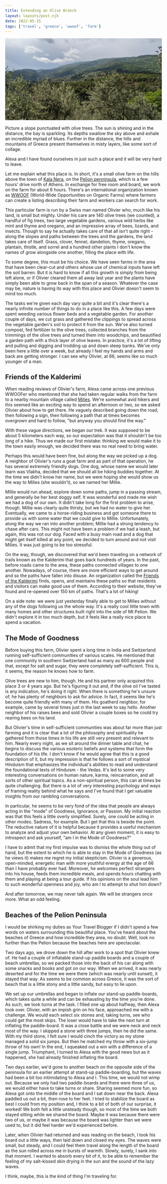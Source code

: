 ```yaml
---
title: Extending an Olive Branch
layout: layouts/post.njk
date: 2022-05-15
tags: ['travel', 'greece', 'wwoof', 'farm']
---
```


<img src="/_images/milies.png" class="article-topper" alt="The hillside town of Milies" />

Picture a slope punctuated with olive trees. The sun is shining and in the distance, the bay is sparkling. Its depths
swallow the sky above and exhale an incredible myriad of blues. Further in the distance, the hills and mountains of
Greece present themselves in misty layers, like some sort of collage.

Alexa and I have found ourselves in just such a place and it will be very hard to leave.

Let me explain what this place is. In short, it's a small olive farm on the hills above the town of
[Kala Nera](https://en.wikivoyage.org/wiki/Kala_Nera), on the [Pelion penninsula](https://en.wikipedia.org/wiki/Pelion),
which is a few hours' drive north of Athens. In exchange for free room and board, we work on the farm for about 6 hours.
There's an international organization known as [WWOOF](https://wwoof.net/) (World-Wide Opportunities on Organic Farms)
where farmers can create a listing describing their farm and workers can search for work.

This particular farm is run by a Swiss man named Olivier who, much like his land, is small but mighty. Under his care
are 140 olive trees (we counted), a handful of fig trees, two large vegetable gardens, various wild herbs like mint
and thyme and oregano, and an impressive array of bees, lizards, and insects. Though to say he actually takes care of
that all isn't quite right - along the slopes and paths between the trees and the gardens, the land takes care of
itself. Grass, clover, fennel, dandelion, thyme, oregano, plantain, thistle, and sorrel and a hundred other plants I
don't know the names of grow alongside one another, filling the place with life.

To some degree, this must be his choice. We have seen farms in the area that have been clear-cut and others whose use of
chemical inputs have left the soil barren. But it is hard to know if all this growth is simply from being left alone, or
if Olivier cleared them all away last year and the plants have simply been able to grow back in the span of a season.
Whatever the case may be, nature is having its way with this place and Olivier doesn't seem to mind too much.

The tasks we're given each day vary quite a bit and it's clear there's a nearly infinite number of things to do in a
place like this. A few days were spent weeding various flower beds and a vegetable garden. For another couple of days,
we cut grass and gathered the clippings to spread across the vegetable garden's soil to protect it from the sun. We've
also turned compost, fed fertilizer to the olive trees, collected branches from the trimmings of the olive trees and
turned them into woodchips, and beautified a garden path with a thick layer of olive leaves. In practice, it's a lot of
lifting and pulling and digging and trodding up and down steep banks. We've only been here a little over a week, but
already I feel my hands and arms and back are getting stronger. I can see why Olivier, at 66, seems like so much younger
of a man.

## Friends of the Kalderimi

When reading reviews of Olivier's farm, Alexa came across one previous WWOOFer who mentioned that she had taken regular
walks from the farm to a nearby mountain village called [Milies](https://en.wikipedia.org/wiki/Milies). We're somewhat
avid hikers and this seemed like an exciting way to spend an afternoon or two, so we asked Olivier about how to get
there. He vaguely described going down the road, then following a sign, then following a path that at times becomes
overgrown and hard to follow, "but anyway you should find the way."

With these vague directions, we began our trek. It was supposed to be about 5 kilometers each way, so our expectation
was that it shouldn't be too long of a hike. Thus we made our first mistake: thinking we would make it to the town
easily enough, we decided there was no real need to bring water.

Perhaps this would have been fine, but along the way we picked up a dog. A neighbor of Olivier's runs a goat farm and as
part of that operation, he has several extremely friendly dogs. One dog, whose name we would later learn was Vlakha,
decided that we should all be hiking buddies together. At the time we didn't know her name, but we were hoping she would
show us the way to Milies (she wouldn't), so we named her Millie.

Millie would run ahead, explore down some paths, jump in a passing stream, and generally be her best doggy self. It was
wonderful and made me wish we had a dog of our own. It didn't take long for the first problem to arise, though. Millie
was clearly quite thirsty, but we had no water to give her. Eventually, we came to a horse-riding business and got
someone there to provide us with some water that we could give to Millie. Unfortunately, along the way we ran into
another problem; Millie had a strong tendency to chase after cars. This might not have been a problem if we had a leash, but
again, this was not our dog. Faced with a busy main road and a dog that might get itself killed at any point, we decided
to turn around and not visit Milies. It was just going to be too stressful.

On the way, though, we discovered that we'd been traveling on a network of trails known as the Kalderimi that goes back
hundreds of years. In the past, before roads came to the area, these paths connected villages to one another. Nowadays,
of course, there are more efficient ways to get around and so the paths have fallen into disuse. An organization called
the [Friends of the Kalderimi](https://friendsofthekalderimi.org) finds, opens, and maintains these paths so that
residents and visitors can make good use of them. According to their website, they've found and re-opened over 150 km of
paths. That's a lot of hiking!

On a side note: we were just yesterday finally able to get to Milies without any of the dogs following us the whole way.
It's a really cool little town with many homes and other structures built right into the side of Mt Pelion. We didn't
explore it in too much depth, but it feels like a really nice place to spend a vacation.

## The Mode of Goodness

Before buying this farm, Olivier spent a long time in India and Switzerland running self-sufficient communities of
various scales. He mentioned that one community in southern Switzerland had as many as 600 people and that, except for
salt and sugar, they were completely self-sufficient. This is, it seems, the reason he knows how to farm.

Olive trees are new to him, though. He and his partner only acquired this place 3 or 4 years ago. But he's figuring it
out and, if the olive oil I've tasted is any indication, he's doing it right. When there is something he's unsure of, he
has plenty of neighbors to ask for advice. In fact, it seems like he's become quite friendly with many of them. His
goatherd neighbor, for example, came by several times just in the last week to say hello. Another neighbor of his raises
bees and sold Olivier a couple boxes so he could try rearing bees on his land.

But Olivier's time in self-sufficient communities was about far more than just farming and it is clear that a lot of the
philosophy and spirituality he gathered from those times in his life are still very present and relevant to him. Nearly
every night, as we sit around the dinner table and chat, he begins to discuss the various esoteric beliefs and systems
that form the foundation of his life. I don't know if he would agree that this is a good description of it, but my
impression is that he follows a sort of mystical Hinduism that emphasizes the individual's abilities to read and
understand the foundational texts of Hinduism - the Vedas. It's led to some very interesting conversations on human
nature, karma, reincarnation, and all sorts of other spiritual topics. As a non-spiritual person, this can at times be
quite challenging. But there is a lot of very interesting psychology and ways of framing reality behind what he says and
I've found that I get valuable insights from our rambling conversations.

In particular, he seems to be very fond of the idea that people are always acting in the "mode" of Goodness, Ignorance,
or Passion. My initial reaction was that this feels a little overly simplified. Surely, one could be acting in other
modes. Sadness, for example. But I get that this is beside the point. The reductive nature of it is helpful because it
provides a useful mechanism to analyze and adjust your own behavior. At any given moment, it is easy to introspect and
ask yourself, "am I in the Mode of Goodness?"

I have to admit that my first impulse was to dismiss the whole thing out of hand, but the extent to which he is able to
stay in the Mode of Goodness (as he views it) makes me regret my initial skepticism. Olivier is a generous, open-minded,
energetic man with more youthful energy at the age of 66 than I have probably ever had. Moreover, he welcomes perfect
strangers into his house, feeds them incredible meals, and spends hours chatting with them and playing at being a tour
guide. If his opinions on the soul lead him to such wonderful openness and joy, who am I to attempt to shut him down?

And after tomorrow, we may never talk again. We will be strangers once more. What an odd feeling.

## Beaches of the Pelion Peninsula

I would be shirking my duties as Your Travel Blogger if I didn't spend a few words on waters surrounding this beautiful
place. You've heard about the beaches of Greece and how incredible they area, no doubt. Well, look no further than the
Pelion because the beaches here are spectacular.

Two days ago, we drove down the hill after work to a spot that Olivier knew of. He had a couple of inflatable stand-up
paddle boards and a couple of beach umbrellas, so we packed those into the back of his car along with some snacks and
books and got on our way. When we arrived, it was nearly deserted and for the time we were there (which was nearly until
sunset), it stayed that way. As seems to be common across Greece, it was the sort of beach that is a little stony and a
little sandy, but easy to lie upon.

We set up our umbrellas and began to inflate our stand-up paddle-boards, which takes quite a while and can be exhausting
by the time you're done. As such, we took turns at the task. I filled one up about halfway, then Alexa took over.
Olivier, with an impish grin on his face, approached me with a challenge. We would each select six stones and, taking
turns, see who could get the most skips. The loser would have to take the next turn at inflating the paddle-board. It was
a close battle and we were neck and neck most of the way. I skipped a stone with three jumps, then he did the same. With
my third stone, I felt sure I would cinch the victory as my stone managed a solid six jumps. But then he matched my throw
with a six-jump throw of his own! In the end, I squeaked out a win with a difference of a single jump. Triumphant, I
turned to Alexa with the good news but as it happened, she had already finished inflating the board.

Two days earlier, we'd gone to another beach on the opposite side of the peninsula for an earlier attempt at stand-up
paddle-boarding, but the waves had been a bit too intimidating to Alexa and I. This time, we would not wimp out. Because
we only had two paddle-boards and there were three of us, we would either have to take turns or share. Sharing seemed
more fun, so Alexa got onto the middle of the board and I sat down near the back. Alexa paddled us out a bit, then rose
to her feet. I tried to stabilize the board as best I could from my position and, I think to a bit of both of our
surprise, it worked! We both felt a little unsteady though, so most of the time we both stayed sitting while we shared
the board. Maybe it was because there were two of us, or maybe it was because the board was lighter than we were used
to, but it did feel harder we'd experienced before.

Later, when Olivier had returned and was reading on the beach, I took his board out a little ways, then laid down and
closed my eyes. The waves were small, but steady, and I could feel them travel along the length of the board as the sun
rolled across me in bursts of warmth. Slowly, surely, I sank into that moment. I wanted to absorb every bit of it, to be
able to remember the feeling of my salt-kissed skin drying in the sun and the sound of the lazy waves.

I think, maybe, this is the kind of thing I'm traveling for.
